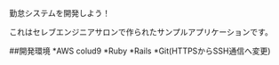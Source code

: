 勤怠システムを開発しよう！

これはセレブエンジニアサロンで作られたサンプルアプリケーションです。

##開発環境
*AWS colud9
*Ruby
*Rails
*Git(HTTPSからSSH通信へ変更)